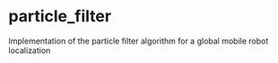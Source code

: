 # particle_filter
Implementation of the particle filter algorithm for a global mobile robot localization

